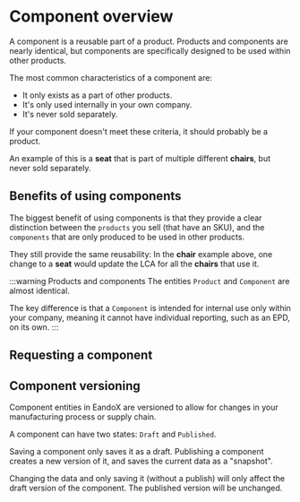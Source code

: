 # Component overview

A component is a reusable part of a product. Products and components are nearly identical, but components are specifically designed to be used within other products.

The most common characteristics of a component are:

- It only exists as a part of other products.
- It's only used internally in your own company.
- It's never sold separately.

If your component doesn't meet these criteria, it should probably be a product.

An example of this is a **seat** that is part of multiple different **chairs**, but never sold separately.

## Benefits of using components

The biggest benefit of using components is that they provide a clear distinction between the `products` you sell (that have an SKU), and the `components` that are only produced to be used in other products.

They still provide the same reusability: In the **chair** example above, one change to a **seat** would update the LCA for all the **chairs** that use it.

:::warning Products and components
The entities `Product` and `Component` are almost identical.

The key difference is that a `Component` is intended for internal use only within your company, meaning it cannot have individual reporting, such as an EPD, on its own.
:::

## Requesting a component

<!--@include: ../__partials/product-request.md -->

## Component versioning

Component entities in EandoX are versioned to allow for changes in your manufacturing process or supply chain.

A component can have two states: `Draft` and `Published`.

Saving a component only saves it as a draft. Publishing a component creates a new version of it, and saves the current data as a "snapshot".

Changing the data and only saving it (without a publish) will only affect the draft version of the component. The published version will be unchanged.
